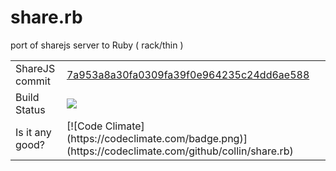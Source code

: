 share.rb
========

port of sharejs server to Ruby ( rack/thin )

<table>
  <tr>
    <td>ShareJS commit</td>
    <td>
      <a href="https://github.com/josephg/ShareJS/commit/7a953a8a30fa0309fa39f0e964235c24dd6ae588">7a953a8a30fa0309fa39f0e964235c24dd6ae588</a>
    </td>
  </tr>

  <tr>
    <td>Build Status</td>
    <td>
      <img src="https://travis-ci.org/collin/share.rb.png">
    </td>
  </tr>

  <tr>
    <td>Is it any good?</td>
    <td>
      [![Code Climate](https://codeclimate.com/badge.png)](https://codeclimate.com/github/collin/share.rb)
    </td>
  </tr>

</table>